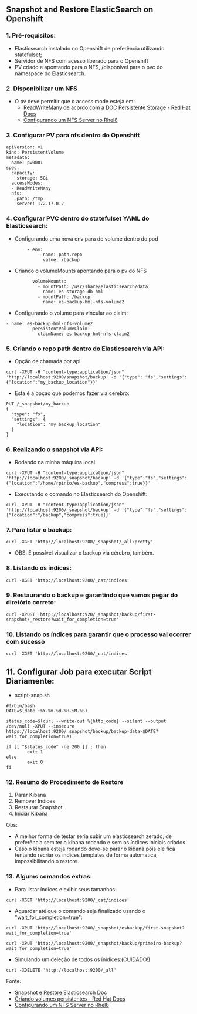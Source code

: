 ## Snapshot and Restore ElasticSearch on Openshift ##

### 1. Pré-requisitos:

* Elasticsearch instalado no Openshift de preferência utilizando statefulset;
* Servidor de NFS com acesso liberado para o Openshift
* PV criado e apontando para o NFS, /disponível para o pvc do namespace do Elasticsearch.

### 2. Disponibilizar um NFS 

* O pv deve permitir que o access mode esteja em:
  - ReadWriteMany de acordo com a DOC [Persistente Storage - Red Hat Docs](https://docs.openshift.com/enterprise/3.1/install_config/persistent_storage/persistent_storage_nfs.html)
  - [Configurando um NFS Server no Rhel8](https://access.redhat.com/documentation/pt-br/red_hat_enterprise_linux/8/html/managing_file_systems/nfs-server-configuration_exporting-nfs-shares)

### 3. Configurar PV para nfs dentro do Openshift
```
apiVersion: v1
kind: PersistentVolume
metadata:
  name: pv0001 
spec:
  capacity:
    storage: 5Gi 
  accessModes:
  - ReadWriteMany 
  nfs: 
    path: /tmp 
    server: 172.17.0.2
```

### 4. Configurar PVC dentro do statefulset YAML do Elasticsearch:

* Configurando uma nova env para de volume dentro do pod
```
        - env:
            - name: path.repo
              value: /backup
```
* Criando o volumeMounts apontando para o pv do NFS
```
          volumeMounts:
            - mountPath: /usr/share/elasticsearch/data
              name: es-storage-db-hml
            - mountPath: /backup
              name: es-backup-hml-nfs-volume2
```
* Configurando o volume para vincular ao claim:
```
- name: es-backup-hml-nfs-volume2
          persistentVolumeClaim:
            claimName: es-backup-hml-nfs-claim2
```

### 5. Criando o repo path dentro do Elasticsearch via API:

* Opção de chamada por api
```
curl -XPUT -H "content-type:application/json" 'http://localhost:9200/snapshot/backup' -d '{"type": "fs","settings":{"location":"my_backup_location"}}'
```

* Esta é a opçao que podemos fazer via cerebro:
```
PUT /_snapshot/my_backup
{
  "type": "fs",
  "settings": {
    "location": "my_backup_location"
  }
}
```
### 6. Realizando o snapshot via API:
* Rodando na minha máquina local
```
curl -XPUT -H "content-type:application/json" 'http://localhost:9200/_snapshot/backup' -d '{"type":"fs","settings":{"location":"/home/rpinto/es-backup","compress":true}}'
```
* Executando o comando no Elasticsearch do Openshift:
```
curl -XPUT -H "content-type:application/json" 'http://localhost:9200/_snapshot/backup' -d '{"type":"fs","settings":{"location":"/backup","compress":true}}'
```
### 7. Para listar o backup:
```
curl -XGET 'http://localhost:9200/_snapshot/_all?pretty'
```
* OBS: É possível visualizar o backup via cérebro, também.

### 8. Listando os índices:
```
curl -XGET 'http://localhost:9200/_cat/indices'
```

### 9. Restaurando o backup e garantindo que vamos pegar do diretório correto:
```
curl -XPOST 'http://localhost:920/_snapshot/backup/first-snapshot/_restore?wait_for_completion=true'
```

### 10. Listando os índices para garantir que o processo vai ocorrer com sucesso
```
curl -XGET 'http://localhost:9200/_cat/indices'
```

## 11. Configurar Job para executar Script Diariamente:

* script-snap.sh

```
#!/bin/bash
DATE=$(date +%Y-%m-%d-%H-%M-%S)

status_code=$(curl --write-out %{http_code} --silent --output /dev/null -XPUT --insecure https://localhost:9200/_snapshot/backup/backup-data-$DATE?wait_for_completion=true)

if [[ "$status_code" -ne 200 ]] ; then
        exit 1
else
        exit 0
fi
```

### 12. Resumo do Procedimento de Restore

1. Parar Kibana
2. Remover Indices
3. Restaurar Snapshot
4. Iniciar Kibana

Obs: 
* A melhor forma de testar seria subir um elasticsearch zerado, de preferência sem ter o kibana rodando e sem os índices iniciais criados
* Caso o kibana esteja rodando deve-se parar o kibana pois ele fica tentando recriar os índices templates de forma automatica, impossibilitando o restore.

### 13. Algums comandos extras:
- Para listar índices e exibir seus tamanhos:
```
curl -XGET 'http://localhost:9200/_cat/indices'
```
- Aguardar até que o comando seja finalizado usando o "wait_for_completion=true":
```
curl -XPUT 'http://localhost:9200/_snapshot/esbackup/first-snapshot?wait_for_completion=true'
```
```
curl -XPUT 'http://localhost:9200/_snapshot/backup/primeiro-backup?wait_for_completion=true'
```
- Simulando um deleção de todos os ínidices:(CUIDADO!)
```
curl -XDELETE 'http://localhost:9200/_all'
```

Fonte:
- [Snapshot e Restore Elasticsearch Doc](https://www.elastic.co/guide/en/elasticsearch/reference/6.8/modules-snapshots.html)
- [Criando volumes persistentes - Red Hat Docs](https://docs.openshift.com/enterprise/3.1/install_config/persistent_storage/persistent_storage_nfs.html)
- [Configurando um NFS Server no Rhel8](https://access.redhat.com/documentation/pt-br/red_hat_enterprise_linux/8/html/managing_file_systems/nfs-server-configuration_exporting-nfs-shares)